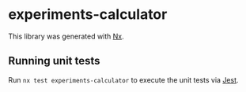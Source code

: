 # experiments-calculator

This library was generated with [Nx](https://nx.dev).

## Running unit tests

Run `nx test experiments-calculator` to execute the unit tests via [Jest](https://jestjs.io).
